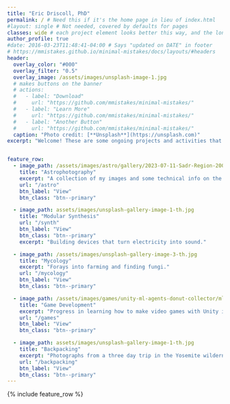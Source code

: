```yaml
---
title: "Eric Driscoll, PhD"
permalink: / # Need this if it's the home page in lieu of index.html
#layout: single # Not needed, covered by defaults for pages
classes: wide # each project element looks better this way, and the long work "astrophotography" is less likely to be truncated
author_profile: true
#date: 2016-03-23T11:48:41-04:00 # Says "updated on DATE" in footer
# https://mmistakes.github.io/minimal-mistakes/docs/layouts/#headers
header:
  overlay_color: "#000"
  overlay_filter: "0.5"
  overlay_image: /assets/images/unsplash-image-1.jpg
  # makes buttons on the banner
  # actions:
  #   - label: "Download"
  #     url: "https://github.com/mmistakes/minimal-mistakes/"
  #   - label: "Learn More"
  #     url: "https://github.com/mmistakes/minimal-mistakes/"
  #   - label: "Another Button"
  #     url: "https://github.com/mmistakes/minimal-mistakes/"
  caption: "Photo credit: [**Unsplash**](https://unsplash.com)"
excerpt: "Welcome! These are some ongoing projects and activities that I spend my time on."


feature_row:
  - image_path: /assets/images/astro/gallery/2023-07-11-Sadr-Region-200-mm-thumb.jpg
    title: "Astrophotography"
    excerpt: "A collection of my images and some technical info on the process."
    url: "/astro"
    btn_label: "View"
    btn_class: "btn--primary"

  - image_path: assets/images/unsplash-gallery-image-1-th.jpg
    title: "Modular Synthesis"
    url: "/synth"
    btn_label: "View"
    btn_class: "btn--primary"
    excerpt: "Building devices that turn electricity into sound."

  - image_path: /assets/images/unsplash-gallery-image-3-th.jpg
    title: "Mycology"
    excerpt: "Forays into farming and finding fungi."
    url: "/mycology"
    btn_label: "View"
    btn_class: "btn--primary"

  - image_path: /assets/images/games/unity-ml-agents-donut-collector/ml-agents-01-thumb.png
    title: "Game Development"
    excerpt: "Progress in learning how to make video games with Unity in C#."
    url: "/games"
    btn_label: "View"
    btn_class: "btn--primary"

  - image_path: assets/images/unsplash-gallery-image-1-th.jpg
    title: "Backpacking"
    excerpt: "Photographs from a three day trip in the Yosemite wilderness area."
    url: "/backpacking"
    btn_label: "View"
    btn_class: "btn--primary"
---
```


<!-- <h1><p style="text-align:center">Projects</p></h1> -->
<!-- All features in one row -->
{% include feature_row %}

